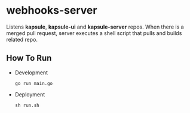 # webhooks-server

Listens **kapsule**, **kapsule-ui** and **kapsule-server** repos. When there is a merged pull request, server executes a shell script that pulls and builds related repo. 

## How To Run

- Development

	`go run main.go`

- Deployment

	`sh run.sh`
